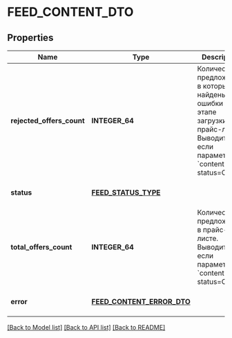 # FEED_CONTENT_DTO

## Properties
Name | Type | Description | Notes
------------ | ------------- | ------------- | -------------
**rejected_offers_count** | **INTEGER_64** | Количество предложений, в которых найдены ошибки на этапе загрузки прайс-листа. Выводится, если параметр &#x60;content status&#x3D;OK&#x60;.  | [optional] [default to null]
**status** | [**FEED_STATUS_TYPE**](FeedStatusType.md) |  | [optional] [default to null]
**total_offers_count** | **INTEGER_64** | Количество предложений в прайс-листе. Выводится, если параметр &#x60;content status&#x3D;OK&#x60;.  | [optional] [default to null]
**error** | [**FEED_CONTENT_ERROR_DTO**](FeedContentErrorDTO.md) |  | [optional] [default to null]

[[Back to Model list]](../README.md#documentation-for-models) [[Back to API list]](../README.md#documentation-for-api-endpoints) [[Back to README]](../README.md)


